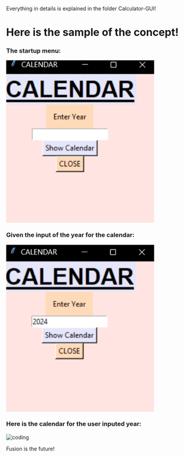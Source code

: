 Everything in details is explained in the folder Calculator-GUI!

<h1 align="left">Here is the sample of the concept!</h1>
<h3 align="left">The startup menu: </h3>
<img align="center" alt="coding" width="400" src="https://github.com/nrkkR/Python_Calendar-Generator-GUI/blob/main/Calendar%20GUI%20part1.png">
<h3 align="left">Given the input of the year for the calendar: </h3>
<img align="center" alt="coding" width="400" src="https://github.com/nrkkR/Python_Calendar-Generator-GUI/blob/main/Calendar%20GUI%20part2.png">
<h3 align="left">Here is the calendar for the user inputed year: </h3>
<img align="center" alt="coding" width="400" src="">
<p align="left">Fusion is the future!<p></p>
